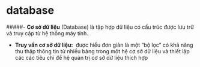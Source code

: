 # database
#####- **Cơ sở dữ liệu** (Database) là tập hợp dữ liệu có cấu trúc được lưu trữ và truy cập từ hệ thống máy tính.
- **Truy vấn cơ sở dữ liệu:**  được hiểu đơn giản là một “bộ lọc” có khả năng thu thập thông tin từ nhiều bảng trong một hệ cơ sở dữ liệu và thiết lập các các tiêu chí để hệ quản trị cơ sở dữ liệu thích hợp
